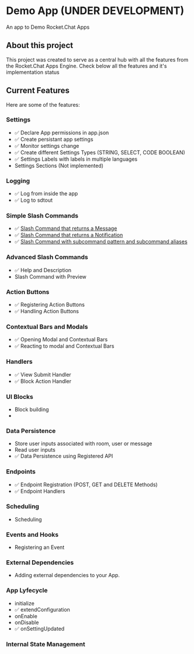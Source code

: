 # Demo App (UNDER DEVELOPMENT)
An app to Demo Rocket.Chat Apps

## About this project
This project was created to serve as a central hub with all the features from the Rocket.Chat Apps Engine. Check below all the features and it's implementation status

## Current Features
Here are some of the features:

### Settings
  - ✅ Declare App permissions in app.json
  - ✅ Create persistant app settings
  - ✅ Monitor settings change
  - ✅ Create different Settings Types (STRING, SELECT, CODE BOOLEAN)
  - ✅ Settings Labels with labels in multiple languages
  - Settings Sections (Not implemented)

### Logging
  - ✅ Log from inside the app
  - ✅ Log to sdtout

### Simple Slash Commands
  - ✅ [Slash Command that returns a Message](https://github.com/RocketChat/Rocket.Chat.Demo.App/wiki/Example-Slash-Command#message-example)
  - ✅ [Slash Command that returns a Notification](https://github.com/RocketChat/Rocket.Chat.Demo.App/wiki/Example-Slash-Command#notification-example)  
  - ✅ [Slash Command with subcommand pattern and subcommand aliases](https://github.com/RocketChat/Rocket.Chat.Demo.App/wiki/Example-Slash-Command#some-good-practices) 

### Advanced Slash Commands
  - ✅ Help and Description
  - Slash Command with Preview
### Action Buttons
  - ✅ Registering Action Buttons
  - ✅ Handling Action Buttons

### Contextual Bars and Modals
- ✅ Opening Modal and Contextual Bars
- ✅ Reacting to modal and Contextual Bars

### Handlers
- ✅ View Submit Handler
- ✅ Block Action Handler

### UI Blocks
  - Block building
  - 
### Data Persistence
- Store user inputs associated with room, user or message
- Read user inputs
- ✅ Data Persistence using Registered API

### Endpoints
- ✅ Endpoint Registration (POST, GET and DELETE Methods)
- ✅ Endpoint Handlers

### Scheduling
- Scheduling

### Events and Hooks
- Registering an Event

### External Dependencies
- Adding external dependencies to your App.

### App Lyfecycle
- initialize
- ✅ extendConfiguration
- onEnable
- onDisable
- ✅ onSettingUpdated

### Internal State Management